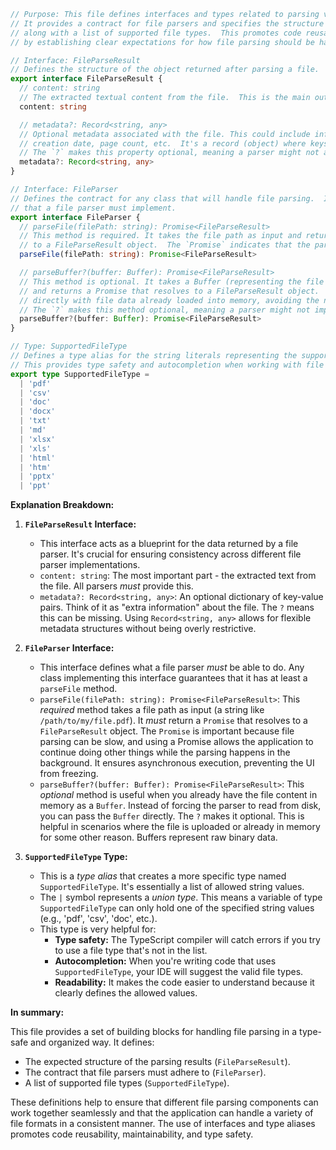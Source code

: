 ```typescript
// Purpose: This file defines interfaces and types related to parsing various file types.
// It provides a contract for file parsers and specifies the structure of the parsing results,
// along with a list of supported file types.  This promotes code reusability and maintainability
// by establishing clear expectations for how file parsing should be handled within the application.

// Interface: FileParseResult
// Defines the structure of the object returned after parsing a file.
export interface FileParseResult {
  // content: string
  // The extracted textual content from the file.  This is the main output of the parsing process.
  content: string

  // metadata?: Record<string, any>
  // Optional metadata associated with the file. This could include information like author,
  // creation date, page count, etc.  It's a record (object) where keys are strings and values can be of any type.
  // The `?` makes this property optional, meaning a parser might not always provide metadata.
  metadata?: Record<string, any>
}

// Interface: FileParser
// Defines the contract for any class that will handle file parsing.  It specifies the methods
// that a file parser must implement.
export interface FileParser {
  // parseFile(filePath: string): Promise<FileParseResult>
  // This method is required. It takes the file path as input and returns a Promise that resolves
  // to a FileParseResult object.  The `Promise` indicates that the parsing operation is asynchronous.
  parseFile(filePath: string): Promise<FileParseResult>

  // parseBuffer?(buffer: Buffer): Promise<FileParseResult>
  // This method is optional. It takes a Buffer (representing the file content in memory) as input
  // and returns a Promise that resolves to a FileParseResult object.  This allows parsers to work
  // directly with file data already loaded into memory, avoiding the need to read from a file path.
  // The `?` makes this method optional, meaning a parser might not implement it.
  parseBuffer?(buffer: Buffer): Promise<FileParseResult>
}

// Type: SupportedFileType
// Defines a type alias for the string literals representing the supported file types.
// This provides type safety and autocompletion when working with file types.
export type SupportedFileType =
  | 'pdf'
  | 'csv'
  | 'doc'
  | 'docx'
  | 'txt'
  | 'md'
  | 'xlsx'
  | 'xls'
  | 'html'
  | 'htm'
  | 'pptx'
  | 'ppt'
```

**Explanation Breakdown:**

1. **`FileParseResult` Interface:**

   - This interface acts as a blueprint for the data returned by a file parser.  It's crucial for ensuring consistency across different file parser implementations.
   - `content: string`:  The most important part - the extracted text from the file.  All parsers *must* provide this.
   - `metadata?: Record<string, any>`: An optional dictionary of key-value pairs.  Think of it as "extra information" about the file.  The `?` means this can be missing. Using `Record<string, any>` allows for flexible metadata structures without being overly restrictive.

2. **`FileParser` Interface:**

   - This interface defines what a file parser *must* be able to do.  Any class implementing this interface guarantees that it has at least a `parseFile` method.
   - `parseFile(filePath: string): Promise<FileParseResult>`:  This *required* method takes a file path as input (a string like `/path/to/my/file.pdf`).  It *must* return a `Promise` that resolves to a `FileParseResult` object.  The `Promise` is important because file parsing can be slow, and using a Promise allows the application to continue doing other things while the parsing happens in the background.  It ensures asynchronous execution, preventing the UI from freezing.
   - `parseBuffer?(buffer: Buffer): Promise<FileParseResult>`:  This *optional* method is useful when you already have the file content in memory as a `Buffer`.  Instead of forcing the parser to read from disk, you can pass the `Buffer` directly.  The `?` makes it optional. This is helpful in scenarios where the file is uploaded or already in memory for some other reason. Buffers represent raw binary data.

3. **`SupportedFileType` Type:**

   - This is a *type alias* that creates a more specific type named `SupportedFileType`. It's essentially a list of allowed string values.
   - The `|` symbol represents a *union type*. This means a variable of type `SupportedFileType` can only hold one of the specified string values (e.g., 'pdf', 'csv', 'doc', etc.).
   - This type is very helpful for:
     - **Type safety:**  The TypeScript compiler will catch errors if you try to use a file type that's not in the list.
     - **Autocompletion:**  When you're writing code that uses `SupportedFileType`, your IDE will suggest the valid file types.
     - **Readability:**  It makes the code easier to understand because it clearly defines the allowed values.

**In summary:**

This file provides a set of building blocks for handling file parsing in a type-safe and organized way.  It defines:

- The expected structure of the parsing results (`FileParseResult`).
- The contract that file parsers must adhere to (`FileParser`).
- A list of supported file types (`SupportedFileType`).

These definitions help to ensure that different file parsing components can work together seamlessly and that the application can handle a variety of file formats in a consistent manner.  The use of interfaces and type aliases promotes code reusability, maintainability, and type safety.
